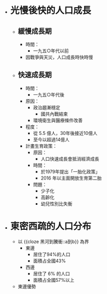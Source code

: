- # 光慢後快的人口成長
	- ## 緩慢成長期
		- 時間：
			- 一九五○年代以前
		- 因戰爭與天災，人口成長時快時慢
	- ## 快速成長期
		- 時間：
			- 一九五○年代後
		- 原因：
			- 政治趨漸穩定
				- 國共內戰結束
			- 環境衛生與醫療條件改善
		- 程度：
			- 從 5.5 億人，30年後接近10億人
			- 至今以超過14億人
		- 計畫生育政策：
			- 原因：
				- 人口快速成長會抵消經濟成長
			- 時間：
				- 於1979年提出「一胎化政策」
				- 2016 年以主面開放生育第二胎
			- 問題：
				- 少子化
				- 高齡化
				- 幼兒性別比失衡
- # 東密西疏的人口分布
	- 以 {{cloze 黑河到騰衝::a到b}} 為界
		- 東邊
			- 居住了94%的人口
			- 面積占全國43%
		- 西邊
			- 居住了 6% 的人口
			- 面積占全國57%以上
	- 東邊優勢